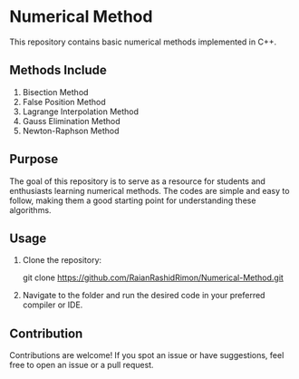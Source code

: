 # Numerical Method
This repository contains basic numerical methods implemented in C++. 
## Methods Include
1. Bisection Method
2. False Position Method
3. Lagrange Interpolation Method
4. Gauss Elimination Method
5. Newton-Raphson Method

## Purpose
The goal of this repository is to serve as a resource for students and enthusiasts learning numerical methods. The codes are simple and easy to follow, making them a good starting point for understanding these algorithms.

## Usage
1. Clone the repository:
   
   git clone https://github.com/RaianRashidRimon/Numerical-Method.git
2. Navigate to the folder and run the desired code in your preferred compiler or IDE.

## Contribution
Contributions are welcome! If you spot an issue or have suggestions, feel free to open an issue or a pull request.
